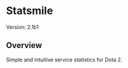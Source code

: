Statsmile
=========
Version: 2.1b1

Overview
--------
Simple and intuitive service statistics for Dota 2.